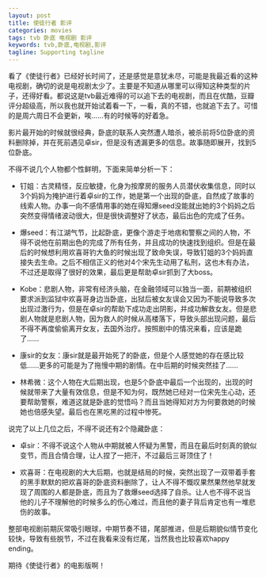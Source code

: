 ```yaml
---
layout: post
title: 使徒行者 影评 
categories: movies
tags: tvb 卧底 电视剧 影评
keywords: tvb,卧底,电视剧,影评
tagline: Supporting tagline
---
```

看了《使徒行者》已经好长时间了，还是感觉是意犹未尽，可能是我最近看的这种电视剧，确切的说是电视剧太少了。主要是不知道从哪里可以得知这种类型的片子，还得好看。都说这是tvb最近难得的可以追下去的电视剧，而且在优酷，豆瓣评分超级高，所以我也就开始试着看一下，一看，真的不错，也就追下去了。可惜的是周六周日不会更新，唉......有的时候等的好着急。

影片最开始的时候就很经典，卧底的联系人突然遭人暗杀，被杀前将5位卧底的资料删除掉，并在死前遇见卓sir，但是没有透漏更多的信息。故事随即展开，找到5位卧底。

不得不说几个人物都个性鲜明，下面来简单分析一下：

+ 钉姐：古灵精怪，反应敏捷，化身为按摩房的服务人员潜伏收集信息，同时以3个妈妈为掩护进行着卓sir的工作，她是第一个出现的卧底，自然成了故事的线索人物。办事一向不感情用事的她在得知爆seed没能就出她的3个妈妈之后突然变得情绪波动很大，但是很快调整好了状态，最后出色的完成了任务。

+ 爆seed：有江湖气节，比起卧底，更像个游走于地痞和警察之间的人物，不得不说他在前期出色的完成了所有任务，并且成功的快速找到组织。但是在最后的时候想利用欢喜哥钓大鱼的时候出现了致命失误，导致钉姐的3个妈妈直接失去生命。之后不相信正义的他对4个宋先生动用了私刑，这也木有办法，不过还是取得了很好的效果，最后更是帮助卓sir抓到了大boss。

+ Kobe：悲剧人物，非常有经济头脑，在金融领域可以独当一面，前期被组织要求派到监狱中欢喜哥身边当卧底，出狱后被女友误会又因为不能说导致多次出现过激行为，但是在卓sir的帮助下成功走出阴影，并成功解救女友。但是悲剧人物就是悲剧人物，因为救人的时候从高楼落下，导致头部出现问题，最后不得不再度偷偷离开女友，去国外治疗。按照剧中的情况来看，应该是跪了......

+ 康sir的女友：康sir就是最开始死了的卧底，但是个人感觉她的存在感比较低......更多的可能是为了拖慢中期的剧情。在中后期的时候突然挂了......

+ 林希微：这个人物在大后期出现，也是5个卧底中最后一个出现的，出现的时候就带来了大量有效信息，但是不知为何，既然她已经对一位宋先生心动，还要帮助警察，难道这就是卧底的觉悟吗？而且当她得知对方为何要救她的时候她也倍感失望。最后也在黑吃黑的过程中惨死。

说完了以上几位之后，不得不说还有2个隐藏卧底：

+ 卓sir：不得不说这个人物从中期就被人怀疑为黑警，而且在最后时刻真的貌似变节，而且合情合理，让人捏了一把汗，不过最后三哥顶住了！

+ 欢喜哥：在电视剧的大大后期，也就是结局的时候，突然出现了一双带着手套的黑手默默的把欢喜哥的卧底资料删除了，让人不得不慨叹果然果然他早就发现了周围的人都是卧底，而且为了救爆seed选择了自杀。让人也不得不说当他的儿子不理解他的时候多么的伤心难过，而且他的妻子背后肯定也有一堆悲伤的故事。

整部电视剧前期灰常吸引眼球，中期节奏不错，尾部推进，但是后期貌似情节变化较快，导致有些脱节，不过在我看来没有烂尾，当然我也比较喜欢happy ending。

期待《使徒行者》的电影版啊！
